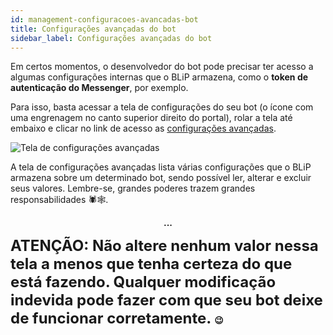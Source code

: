 ```yaml
---
id: management-configuracoes-avancadas-bot
title: Configurações avançadas do bot
sidebar_label: Configurações avançadas do bot
---
```


Em certos momentos, o desenvolvedor do bot pode precisar ter acesso a algumas configurações internas que o BLiP armazena, como o **token de autenticação do Messenger**, por exemplo.

Para isso, basta acessar a tela de configurações do seu bot (o ícone com uma engrenagem no canto superior direito do portal), rolar a tela até embaixo e clicar no link de acesso as <u>configurações avançadas</u>.

![Tela de configurações avançadas](/img/practice/management/mana-configuracoes-avancadas-bot-1.png)

A tela de configurações avançadas lista várias configurações que o BLiP armazena sobre um determinado bot, sendo possível ler, alterar e excluir seus valores. Lembre-se, grandes poderes trazem grandes responsabilidades 🕷️🕸️.

**<p align="center"> ... </p>**

<font size=5px>**ATENÇÃO: Não altere nenhum valor nessa tela a menos que tenha certeza do que está fazendo. Qualquer modificação indevida pode fazer com que seu bot deixe de funcionar corretamente. </font>😉**

